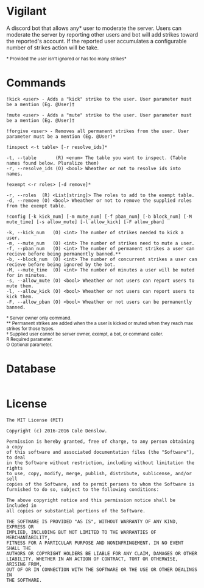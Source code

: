 # Vigilant
A discord bot that allows any* user to moderate the server. Users can moderate the server by reporting other users and bot will add strikes toward the reported's account. If the reported user accumulates a configurable number of strikes action will be take.

<sub>* Provided the user isn't ignored or has too many strikes*</sub>

# Commands

`!kick <user> - Adds a "kick" strike to the user. User parameter must be a mention (Eg. @User)†`

`!mute <user> - Adds a "mute" strike to the user. User parameter must be a mention (Eg. @User)†`

`!forgive <user> - Removes all permanent strikes from the user. User parameter must be a mention (Eg. @User)*`

```
!inspect <-t table> [-r resolve_ids]*

-t, --table       (R) <enum> The table you want to inspect. (Table names found below. Pluralize them)
-r, --resolve_ids (O) <bool> Wheather or not to resolve ids into names.
```

```
!exempt <-r roles> [-d remove]*

-r, --roles  (R) <List[string]> The roles to add to the exempt table.
-d, --remove (O) <bool> Wheather or not to remove the supplied roles from the exempt table.
```

```
!config [-k kick_num] [-m mute_num] [-f pban_num] [-b block_num] [-M mute_time] [-s allow_mute] [-l allow_kick] [-F allow_pban]

-k, --kick_num   (O) <int> The number of strikes needed to kick a user.
-m, --mute_num   (O) <int> The number of strikes need to mute a user.
-f, --pban_num   (O) <int> The number of permanent strikes a user can recieve before being permanently banned.**
-b, --block_num  (O) <int> The number of concurrent strikes a user can recieve before being ignored by the bot.
-M, --mute_time  (O) <int> The number of minutes a user will be muted for in minutes.
-s, --allow_mute (O) <bool> Wheather or not users can report users to mute them.
-l, --allow_kick (O) <bool> Wheather or not users can report users to kick them.
-F, --allow_pban (O) <bool> Wheather or not users can be permanently banned.
```

<sub>* Server owner only command.</sub><br />
<sub>** Permanent strikes are added when the a user is kicked or muted when they reach max strikes for those types.</sub><br />
<sub>† Supplied user cannot be server owner, exempt, a bot, or command caller.</sub><br />
<sub>R Required parameter.</sub><br />
<sub>O Optional parameter.</sub><br />

# Database
<img src="http://i.imgur.com/h5WIrI1.png" alt="" />

# License
```
The MIT License (MIT)

Copyright (c) 2016-2016 Cole Denslow.

Permission is hereby granted, free of charge, to any person obtaining a copy
of this software and associated documentation files (the "Software"), to deal
in the Software without restriction, including without limitation the rights
to use, copy, modify, merge, publish, distribute, sublicense, and/or sell
copies of the Software, and to permit persons to whom the Software is
furnished to do so, subject to the following conditions:

The above copyright notice and this permission notice shall be included in
all copies or substantial portions of the Software.

THE SOFTWARE IS PROVIDED "AS IS", WITHOUT WARRANTY OF ANY KIND, EXPRESS OR
IMPLIED, INCLUDING BUT NOT LIMITED TO THE WARRANTIES OF MERCHANTABILITY,
FITNESS FOR A PARTICULAR PURPOSE AND NONINFRINGEMENT. IN NO EVENT SHALL THE
AUTHORS OR COPYRIGHT HOLDERS BE LIABLE FOR ANY CLAIM, DAMAGES OR OTHER
LIABILITY, WHETHER IN AN ACTION OF CONTRACT, TORT OR OTHERWISE, ARISING FROM,
OUT OF OR IN CONNECTION WITH THE SOFTWARE OR THE USE OR OTHER DEALINGS IN
THE SOFTWARE.
```
